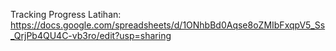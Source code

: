 Tracking Progress Latihan: https://docs.google.com/spreadsheets/d/1ONhbBd0Aqse8oZMIbFxqpV5_Ss_QrjPb4QU4C-vb3ro/edit?usp=sharing
